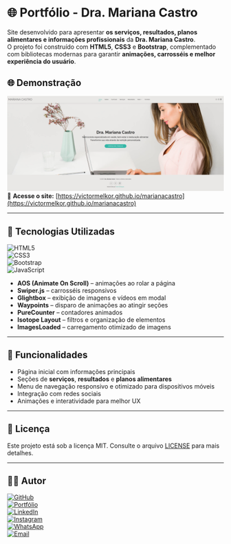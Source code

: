 # 🌐 Portfólio - Dra. Mariana Castro  

Site desenvolvido para apresentar **os serviços, resultados, planos alimentares e informações profissionais** da **Dra. Mariana Castro**.  
O projeto foi construído com **HTML5**, **CSS3** e **Bootstrap**, complementado com bibliotecas modernas para garantir **animações, carrosséis e melhor experiência do usuário**.

## 🌐 Demonstração  

[![Preview do Projeto](./assets/img/screenshot.png)](https://victormelkor.github.io/marianacastro)  
🔗 **Acesse o site:** [https://victormelkor.github.io/marianacastro](https://victormelkor.github.io/marianacastro)  


---

## 🚀 Tecnologias Utilizadas  

![HTML5](https://img.shields.io/badge/HTML5-E34F26?style=for-the-badge&logo=html5&logoColor=white)  
![CSS3](https://img.shields.io/badge/CSS3-1572B6?style=for-the-badge&logo=css3&logoColor=white)  
![Bootstrap](https://img.shields.io/badge/Bootstrap-7952B3?style=for-the-badge&logo=bootstrap&logoColor=white)  
![JavaScript](https://img.shields.io/badge/JavaScript-F7DF1E?style=for-the-badge&logo=javascript&logoColor=black)  

- **AOS (Animate On Scroll)** – animações ao rolar a página  
- **Swiper.js** – carrosséis responsivos  
- **Glightbox** – exibição de imagens e vídeos em modal  
- **Waypoints** – disparo de animações ao atingir seções  
- **PureCounter** – contadores animados  
- **Isotope Layout** – filtros e organização de elementos  
- **ImagesLoaded** – carregamento otimizado de imagens  


---

## 🎯 Funcionalidades  

- Página inicial com informações principais  
- Seções de **serviços**, **resultados** e **planos alimentares**  
- Menu de navegação responsivo e otimizado para dispositivos móveis  
- Integração com redes sociais  
- Animações e interatividade para melhor UX  

---

## 📄 Licença  

Este projeto está sob a licença MIT. Consulte o arquivo [LICENSE](./LICENSE) para mais detalhes.  

---

## 🧑‍💻 Autor

[![GitHub](https://img.shields.io/badge/GitHub-VictorMelkor-181717?style=flat&logo=github)](https://github.com/VictorMelkor)  
[![Portfólio](https://img.shields.io/badge/Portfólio-Online-blueviolet?style=flat&logo=google-chrome)](https://victormelkor.github.io)  
[![LinkedIn](https://img.shields.io/badge/LinkedIn-victormelkor-0077B5?style=flat&logo=linkedin)](https://www.linkedin.com/in/victormelkor)  
[![Instagram](https://img.shields.io/badge/Instagram-victormelkor-E4405F?style=flat&logo=instagram&logoColor=white)](https://www.instagram.com/victormelkor)  
[![WhatsApp](https://img.shields.io/badge/WhatsApp-Chat-25D366?style=flat&logo=whatsapp&logoColor=white)](https://wa.me/5585988209392)  
[![Email](https://img.shields.io/badge/Email-victormelkor%40outlook.com-D14836?style=flat&logo=gmail&logoColor=white)](mailto:victormelkor@outlook.com)
